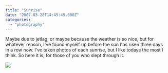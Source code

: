 ```yaml
---
title: "Sunrise"
date: "2007-03-28T14:45:45.000Z"
categories: 
  - "photography"
---
```


Maybe due to jetlag, or maybe because the weather is so nice, but for whatever reason, I've found myself up before the sun has risen three days in a row now. I've taken photos of each sunrise, but I like todays the most I think. So here it is, for those of you who slept through it.

[![](http://farm1.static.flickr.com/160/437607582_ca207de9af.jpg?v=0)](http://www.flickr.com/photos/duanestorey/437607582/)
